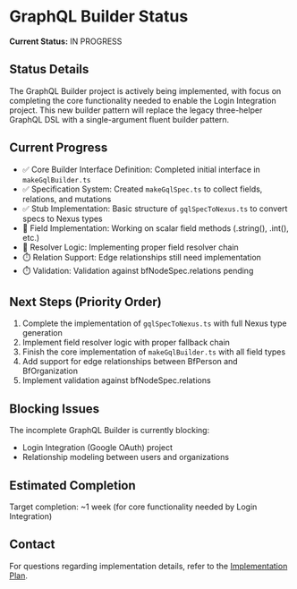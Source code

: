 # GraphQL Builder Status

**Current Status:** IN PROGRESS

## Status Details

The GraphQL Builder project is actively being implemented, with focus on completing the core functionality needed to enable the Login Integration project. This new builder pattern will replace the legacy three-helper GraphQL DSL with a single-argument fluent builder pattern.

## Current Progress

- ✅ Core Builder Interface Definition: Completed initial interface in `makeGqlBuilder.ts`
- ✅ Specification System: Created `makeGqlSpec.ts` to collect fields, relations, and mutations
- ✅ Stub Implementation: Basic structure of `gqlSpecToNexus.ts` to convert specs to Nexus types
- 🔄 Field Implementation: Working on scalar field methods (.string(), .int(), etc.)
- 🔄 Resolver Logic: Implementing proper field resolver chain
- ⏱️ Relation Support: Edge relationships still need implementation
- ⏱️ Validation: Validation against bfNodeSpec.relations pending

## Next Steps (Priority Order)

1. Complete the implementation of `gqlSpecToNexus.ts` with full Nexus type generation
2. Implement field resolver logic with proper fallback chain
3. Finish the core implementation of `makeGqlBuilder.ts` with all field types
4. Add support for edge relationships between BfPerson and BfOrganization
5. Implement validation against bfNodeSpec.relations

## Blocking Issues

The incomplete GraphQL Builder is currently blocking:
- Login Integration (Google OAuth) project
- Relationship modeling between users and organizations

## Estimated Completion

Target completion: ~1 week (for core functionality needed by Login Integration)

## Contact

For questions regarding implementation details, refer to the [Implementation Plan](/apps/bfDb/docs/0.1/implementation-plan.md).